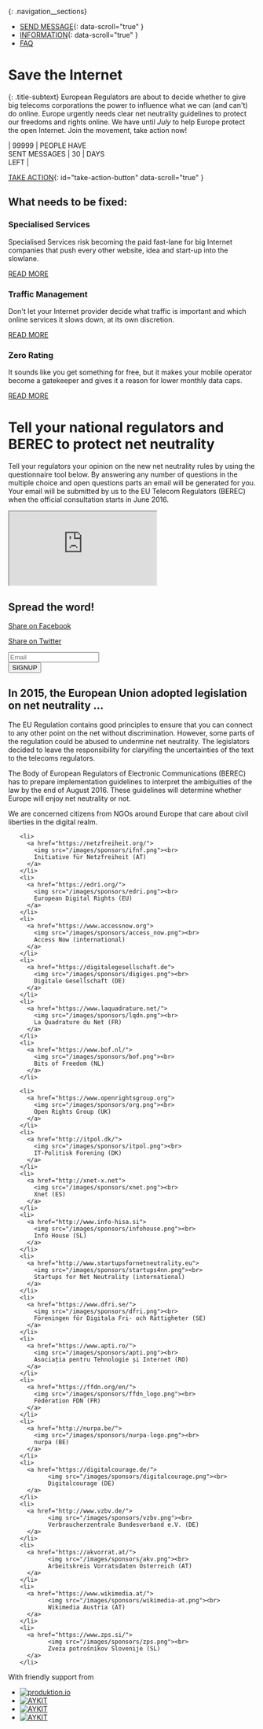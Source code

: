 <div class="home__intro__outer">
<div class="home__intro__inner">
<div class="home__intro__content">

<div class="navigation">

{: .navigation__sections}
- [SEND MESSAGE](#send-a-message){: data-scroll="true" }
- [INFORMATION](#info){: data-scroll="true" }
- [FAQ](faq)

</div>

# Save the Internet

{: .title-subtext}
European Regulators are about to decide whether to give big telecoms corporations the power
to influence what we can (and can't) do online. Europe urgently needs clear net neutrality guidelines
to protect our freedoms and rights online.  We have until *July* to help Europe protect the open Internet.
Join the movement, take action now!

<div class="counter">

| 99999 | PEOPLE HAVE <br> SENT MESSAGES | 30 | DAYS <br> LEFT |

[TAKE ACTION](#send-a-message){: id="take-action-button" data-scroll="true" }

</div>

</div>
</div>
</div>

<div class="home__fix-net-neutrality__outer">
<div class="home__fix-net-neutrality__inner">
<div class="home__fix-net-neutrality__content">

## What needs to be fixed:

<div class="home__specialised-services">

### Specialised Services

Specialised Services risk becoming the paid fast-lane for big Internet companies that push every other website, idea and start-up into the slowlane.

[READ MORE](faq/#what-are-specialised-services)

</div>

<div class="home__traffic-management">

### Traffic Management

Don't let your Internet provider decide what traffic is important and which online services it slows down, at its own discretion.

[READ MORE](faq/#what-is-traffic-management)

</div>

<div class="home__zero-rating">

### Zero Rating

It sounds like you get something for free, but it makes your mobile operator become a gatekeeper and gives it a reason for lower monthly data caps.

[READ MORE](faq/#what-is-zero-rating)

</div>

</div>
</div>
</div>


<div class="home__questionnaire__outer">
<div class="home__questionnaire__inner">
<div class="home__questionnaire__content">
<span id="send-a-message"></span>

# Tell your national regulators and <br> BEREC to protect net neutrality

Tell your regulators your opinion on the new net neutrality rules by using the questionnaire tool below. By answering any number of questions in the multiple choice and open questions parts an email will be generated for you. Your email will be submitted by us to the EU Telecom Regulators (BEREC) when the official consultation starts in June 2016.

<iframe id="home__questionnaire__content__iframe" src="https://savetheinternet.azurewebsites.net/english/" scrolling="no"></iframe>

</div>
</div>
</div>

<div class="home__spread-the-word__outer">
<div class="home__spread-the-word__inner">
<div class="home__spread-the-word__content">

## Spread the word!

[Share on Facebook](http://www.facebook.com/sharer/sharer.php?s=100&p%5Burl%5D=http://www.savetheinternet.eu/&p%5Bimages%5D%5B0%5D=http://www.savetheinternet.eu/img/thumbnail.png&p%5Btitle%5D=Help%20Save%20the%20Internet&p%5Bsummary%5D=Your%20freedom%20online%20is%20threatened%20by%20EU%20proposals.%20The%20fight%20for%20an%20open%20Internet%20is%20happening%20right%20now%20in%20Brussels.)

[Share on Twitter](https://twitter.com/intent/tweet?text=Help%20save%20the%20internet.%20Tell%20your%20regulator%20to%20safeguard%20net%20neutrality.%20http%3A%2F%2Fwww.savetheinternet.eu%2F%20%23SaveTheInternet)

</div>
</div>
</div>

<div class="home__newsletter__outer">
<div class="home__newsletter__inner">
<div class="home__newsletter__content">

<form action="https://mailman.edri.org/mailman/subscribe/savetheinternet/" method="post">
<div class="form-group">
<input name="email" type="email" class="form-control" id="newsletter-email" placeholder="Email">
</div>
<div class="form-group">
<button name="email-button" type="Submit" id="newsletter-submit" class="btn btn-default btn-lg">
SIGNUP
</button>
</div>
</form>

</div>
</div>
</div>

<div class="home__video__outer">
<div class="home__video__inner">
<div class="home__video__content">

<!-- <div id="video-carousel" class="carousel slide" data-ride="carousel">
  <ol class="carousel-indicators">
    <li data-target="#video-carousel" data-slide-to="0" class="active"></li>
    <li data-target="#video-carousel" data-slide-to="1"></li>
    <li data-target="#video-carousel" data-slide-to="2"></li>
    <li data-target="#video-carousel" data-slide-to="3"></li>
  </ol>
  <div class="carousel-inner" role="listbox">
    <div class="item active">
      <div class="home-video" data-video-id=1 data-youtube-video-id="fpbOEoRrHyU">
        <div class="video-placeholder">
          <img src="/images/videos/video01.jpg" />
        </div>
      </div>
    </div>
    <div class="item">
      <div class="home-video" data-video-id=2 data-youtube-video-id="mfY1NKrzqi0">
       <div class="video-placeholder">
         <img src="/images/videos/video02.jpg" />
       </div>
      </div>
    </div>
    <div class="item">
      <div class="home-video" data-video-id=3 data-youtube-video-id="g6fXpo8uQtA">
        <div class="video-placeholder">
          <img src="/images/videos/video03.jpg" />
        </div>
      </div>
    </div>
    <div class="item">
      <div class="home-video" data-video-id=4 data-youtube-video-id="jHLIPWR_ug0">
        <div class="video-placeholder">
          <img src="/images/videos/video04.jpg" />
        </div>
      </div>
    </div>
  </div>
  <a class="left carousel-control" href="#video-carousel" role="button" data-slide="prev">
    <span class="fa fa-chevron-left fa-3x" aria-hidden="true"></span>
  </a>
  <a class="right carousel-control" href="#video-carousel" role="button" data-slide="next">
    <span class="fa fa-chevron-right fa-3x" aria-hidden="true"></span>
  </a>
</div> -->

</div>
</div>
</div>


<div class="home__info__outer">
<div class="home__info__inner">
<div class="home__info__content">
<span id="info"></span>

## In 2015, the European Union adopted  legislation on net neutrality ...

The EU Regulation contains good principles to ensure that you can connect to any other point on the net without discrimination. However, some parts of the regulation could be abused to undermine net neutrality. The legislators decided to leave the responsibility for claryifing the uncertainties of the text to the telecoms regulators.

</div>
</div>
</div>

<div class="home__berec__outer">
<div class="home__berec__inner">
<div class="home__berec__content">

The Body of European Regulators of Electronic Communications (BEREC) has to prepare implementation guidelines to interpret the ambiguities of the law by the end of August 2016. These guidelines will determine whether Europe will enjoy net neutrality or not.

</div>
</div>
</div>

<div class="home__supported-by__outer">
<div class="home__supported-by__inner">
<div class="home__supported-by__content">

<p>We are concerned citizens from NGOs around Europe that care about civil liberties in the digital realm.</p>
  <ul class="footerlogos">

    <li>
      <a href="https://netzfreiheit.org/">
        <img src="/images/sponsors/ifnf.png"><br>
        Initiative für Netzfreiheit (AT)
      </a>
    </li>
    <li>
      <a href="https://edri.org/">
        <img src="/images/sponsors/edri.png"><br>
        European Digital Rights (EU)
      </a>
    </li>
    <li>
      <a href="https://www.accessnow.org">
        <img src="/images/sponsors/access_now.png"><br>
        Access Now (international)
      </a>
    </li>
    <li>
      <a href="https://digitalegesellschaft.de">
        <img src="/images/sponsors/digiges.png"><br>
        Digitale Gesellschaft (DE)
      </a>
    </li>
    <li>
      <a href="https://www.laquadrature.net/">
        <img src="/images/sponsors/lqdn.png"><br>
        La Quadrature du Net (FR)
      </a>
    </li>
    <li>
      <a href="https://www.bof.nl/">
        <img src="/images/sponsors/bof.png"><br>
        Bits of Freedom (NL)
      </a>
    </li>

    <li>
      <a href="https://www.openrightsgroup.org">
        <img src="/images/sponsors/org.png"><br>
        Open Rights Group (UK)
      </a>
    </li>
    <li>
      <a href="http://itpol.dk/">
        <img src="/images/sponsors/itpol.png"><br>
        IT-Politisk Forening (DK)
      </a>
    </li>
    <li>
      <a href="http://xnet-x.net">
        <img src="/images/sponsors/xnet.png"><br>
        Xnet (ES)
      </a>
    </li>
    <li>
      <a href="http://www.info-hisa.si">
        <img src="/images/sponsors/infohouse.png"><br>
        Info House (SL)
      </a>
    </li>
    <li>
      <a href="http://www.startupsfornetneutrality.eu">
        <img src="/images/sponsors/startups4nn.png"><br>
        Startups for Net Neutrality (international)
      </a>
    </li>
    <li>
      <a href="https://www.dfri.se/">
        <img src="/images/sponsors/dfri.png"><br>
        Föreningen för Digitala Fri- och Rättigheter (SE)
      </a>
    </li>
    <li>
      <a href="https://www.apti.ro/">
        <img src="/images/sponsors/apti.png"><br>
        Asociația pentru Tehnologie și Internet (RO)
      </a>
    </li>
    <li>
      <a href="https://ffdn.org/en/">
        <img src="/images/sponsors/ffdn_logo.png"><br>
        Fédération FDN (FR)
      </a>
    </li>
    <li>
      <a href="http://nurpa.be/">
        <img src="/images/sponsors/nurpa-logo.png"><br>
        nurpa (BE)
      </a>
    </li>
    <li>
      <a href="https://digitalcourage.de/">
            <img src="/images/sponsors/digitalcourage.png"><br>
            Digitalcourage (DE)
      </a>
    </li>
    <li>
      <a href="http://www.vzbv.de/">
            <img src="/images/sponsors/vzbv.png"><br>
            Verbraucherzentrale Bundesverband e.V. (DE)
      </a>
    </li>
    <li>
      <a href="https://akvorrat.at/">
            <img src="/images/sponsors/akv.png"><br>
            Arbeitskreis Vorratsdaten Österreich (AT)
      </a>
    </li>
    <li>
      <a href="https://www.wikimedia.at/">
            <img src="/images/sponsors/wikimedia-at.png"><br>
            Wikimedia Austria (AT)
      </a>
    </li>
    <li>
      <a href="https://www.zps.si/">
            <img src="/images/sponsors/zps.png"><br>
            Zveza potrošnikov Slovenije (SL)
      </a>
    </li>
  </ul>

</div>
</div>
</div>

<div class="home__made-by__outer">
<div class="home__made-by__inner">
<div class="home__made-by__content">

<p>With friendly support from</p>
<ul class="footerlogos">
  <li>
    <a href="http://produktion.io/">
      <img src="/images/produktion_io.svg" alt="produktion.io"><br>
    </a>
  </li>
  <li>
    <a href="https://aykit.org">
      <img src="/images/aykit.png" alt="AYKIT">
    </a>
  </li>
  <li>
    <a href="http://endzone.io/">
      <img src="/images/Endzone_vector.svg" alt="AYKIT">
    </a>
  </li>
  <li>
    <a href="http://daruma.io/">
      <img src="/images/daruma_logo.png" alt="AYKIT">
    </a>
  </li>
</ul>

</div>
</div>
</div>
